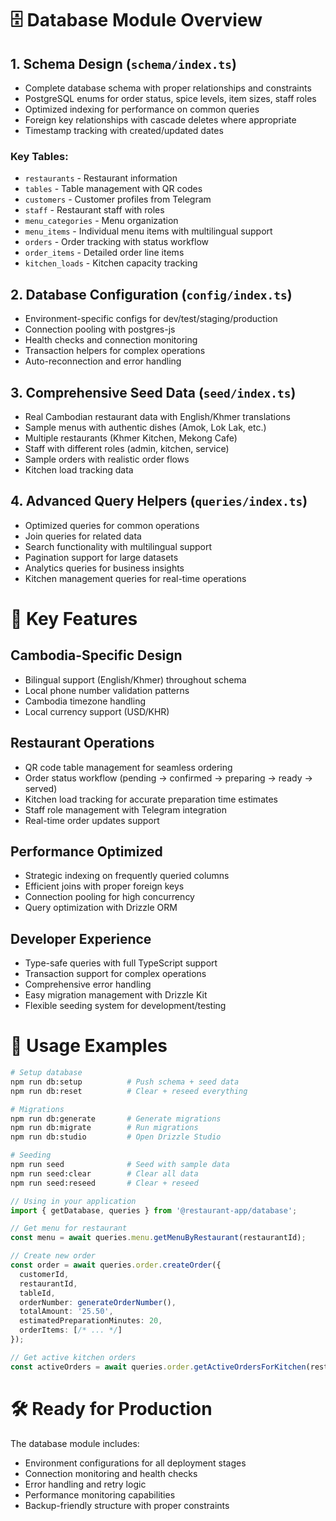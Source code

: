 # 🗄️ Database Module Overview
## 1. Schema Design (`schema/index.ts`)

* Complete database schema with proper relationships and constraints
* PostgreSQL enums for order status, spice levels, item sizes, staff roles
* Optimized indexing for performance on common queries
* Foreign key relationships with cascade deletes where appropriate
* Timestamp tracking with created/updated dates

### Key Tables:

* `restaurants` - Restaurant information
* `tables` - Table management with QR codes
* `customers` - Customer profiles from Telegram
* `staff` - Restaurant staff with roles
* `menu_categories` - Menu organization
* `menu_items` - Individual menu items with multilingual support
* `orders` - Order tracking with status workflow
* `order_items` - Detailed order line items
* `kitchen_loads` - Kitchen capacity tracking

## 2. Database Configuration (`config/index.ts`)

* Environment-specific configs for dev/test/staging/production
* Connection pooling with postgres-js
* Health checks and connection monitoring
* Transaction helpers for complex operations
* Auto-reconnection and error handling

## 3. Comprehensive Seed Data (`seed/index.ts`)

* Real Cambodian restaurant data with English/Khmer translations
* Sample menus with authentic dishes (Amok, Lok Lak, etc.)
* Multiple restaurants (Khmer Kitchen, Mekong Cafe)
* Staff with different roles (admin, kitchen, service)
* Sample orders with realistic order flows
* Kitchen load tracking data

## 4. Advanced Query Helpers (`queries/index.ts`)

* Optimized queries for common operations
* Join queries for related data
* Search functionality with multilingual support
* Pagination support for large datasets
* Analytics queries for business insights
* Kitchen management queries for real-time operations

# 🚀 Key Features
## Cambodia-Specific Design

* Bilingual support (English/Khmer) throughout schema
* Local phone number validation patterns
* Cambodia timezone handling
* Local currency support (USD/KHR)

## Restaurant Operations

* QR code table management for seamless ordering
* Order status workflow (pending → confirmed → preparing → ready → served)
* Kitchen load tracking for accurate preparation time estimates
* Staff role management with Telegram integration
* Real-time order updates support

## Performance Optimized

* Strategic indexing on frequently queried columns
* Efficient joins with proper foreign keys
* Connection pooling for high concurrency
* Query optimization with Drizzle ORM

## Developer Experience

* Type-safe queries with full TypeScript support
* Transaction support for complex operations
* Comprehensive error handling
* Easy migration management with Drizzle Kit
* Flexible seeding system for development/testing

# 📁 Usage Examples
```bash
# Setup database
npm run db:setup          # Push schema + seed data
npm run db:reset          # Clear + reseed everything

# Migrations
npm run db:generate       # Generate migrations
npm run db:migrate        # Run migrations
npm run db:studio         # Open Drizzle Studio

# Seeding
npm run seed              # Seed with sample data
npm run seed:clear        # Clear all data
npm run seed:reseed       # Clear + reseed
```
```typescript
// Using in your application
import { getDatabase, queries } from '@restaurant-app/database';

// Get menu for restaurant
const menu = await queries.menu.getMenuByRestaurant(restaurantId);

// Create new order
const order = await queries.order.createOrder({
  customerId,
  restaurantId,
  tableId,
  orderNumber: generateOrderNumber(),
  totalAmount: '25.50',
  estimatedPreparationMinutes: 20,
  orderItems: [/* ... */]
});

// Get active kitchen orders
const activeOrders = await queries.order.getActiveOrdersForKitchen(restaurantId);
```

# 🛠️ Ready for Production
The database module includes:

* Environment configurations for all deployment stages
* Connection monitoring and health checks
* Error handling and retry logic
* Performance monitoring capabilities
* Backup-friendly structure with proper constraints
